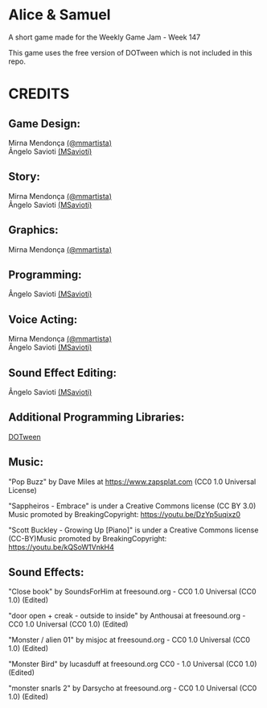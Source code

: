 # Alice & Samuel
A short game made for the Weekly Game Jam - Week 147

This game uses the free version of DOTween which is not included in this repo.

# CREDITS
## Game Design:
Mirna Mendonça [(@mmartista)](https://www.instagram.com/mmartista/)\
Ângelo Savioti [(MSavioti)](https://linktr.ee/msavioti)

## Story:
Mirna Mendonça [(@mmartista)](https://www.instagram.com/mmartista/)\
Ângelo Savioti [(MSavioti)](https://linktr.ee/msavioti)

## Graphics:
Mirna Mendonça [(@mmartista)](https://www.instagram.com/mmartista/)

## Programming:
Ângelo Savioti [(MSavioti)](https://linktr.ee/msavioti)

## Voice Acting:
Mirna Mendonça [(@mmartista)](https://www.instagram.com/mmartista/)\
Ângelo Savioti [(MSavioti)](https://linktr.ee/msavioti)

## Sound Effect Editing:
Ângelo Savioti [(MSavioti)](https://linktr.ee/msavioti)

## Additional Programming Libraries:
[DOTween](http://dotween.demigiant.com/)

## Music:
"Pop Buzz" by Dave Miles at https://www.zapsplat.com (CC0 1.0 Universal License)

"Sappheiros - Embrace" is under a Creative Commons license (CC BY 3.0) Music promoted by BreakingCopyright: https://youtu.be/DzYp5uqixz0

"Scott Buckley - Growing Up [Piano]" is under a Creative Commons license (CC-BY)Music promoted by BreakingCopyright: https://youtu.be/kQSoW1VnkH4

## Sound Effects:
"Close book" by SoundsForHim at freesound.org - CC0 1.0 Universal (CC0 1.0) (Edited)

"door open + creak - outside to inside" by Anthousai at freesound.org - CC0 1.0 Universal (CC0 1.0) (Edited)

"Monster / alien 01" by misjoc at freesound.org - CC0 1.0 Universal (CC0 1.0) (Edited)

"Monster Bird" by lucasduff at freesound.org CC0 - 1.0 Universal (CC0 1.0) (Edited)

"monster snarls 2" by Darsycho at freesound.org - CC0 1.0 Universal (CC0 1.0) (Edited)
